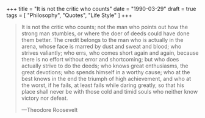 +++
title = "It is not the critic who counts"
date = "1990-03-29"
draft = true
tags = [
    "Philosophy",
    "Quotes",
    "Life Style"
]
+++

> It is not the critic who counts; not the man who points out how the strong man
> stumbles, or where the doer of deeds could have done them better. The credit
> belongs to the man who is actually in the arena, whose face is marred by dust
> and sweat and blood; who strives valiantly; who errs, who comes short again
> and again, because there is no effort without error and shortcoming; but who
> does actually strive to do the deeds; who knows great enthusiasms, the great
> devotions; who spends himself in a worthy cause; who at the best knows in the
> end the triumph of high achievement, and who at the worst, if he fails, at
> least fails while daring greatly, so that his place shall never be with those
> cold and timid souls who neither know victory nor defeat.
>
> —Theodore Roosevelt
